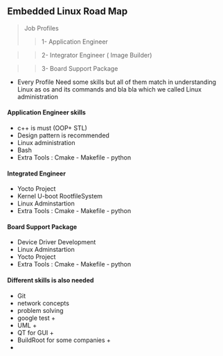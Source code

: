 ## Embedded Linux Road Map

>Job Profiles
>> 1- Application Engineer 

>> 2- Integrator Engineer ( Image Builder)

>> 3- Board Support Package 

- Every Profile Need some skills but all of them match in understanding Linux as os and its commands and bla bla which we called Linux administration 

#### Application Engineer skills  
- c++ is must (OOP+ STL)
- Design pattern is recommended
- Linux administration
- Bash
- Extra Tools : Cmake - Makefile - python 

#### Integrated Engineer 
- Yocto Project
- Kernel U-boot RootfileSystem
- Linux Adminstartion 
- Extra Tools : Cmake - Makefile - python 

####  Board Support Package 
- Device Driver Development
- Linux Adminstartion 
- Yocto Project
- Extra Tools : Cmake - Makefile - python 


#### Different skills is also needed
- Git 
- network concepts
- problem solving 
- google test +
- UML + 
- QT for GUI +
- BuildRoot for some companies  +
-  


